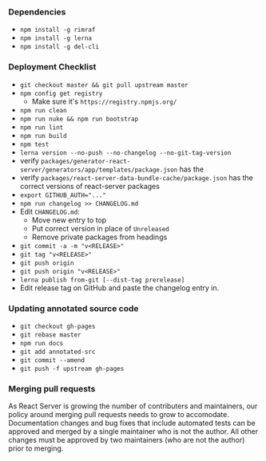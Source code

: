 ### Dependencies

- `npm install -g rimraf`
- `npm install -g lerna`
- `npm install -g del-cli`

### Deployment Checklist

- `git checkout master && git pull upstream master`
- `npm config get registry`
    - Make sure it's `https://registry.npmjs.org/`
- `npm run clean`
- `npm run nuke && npm run bootstrap`
- `npm run lint`
- `npm run build`
- `npm test`
- `lerna version --no-push --no-changelog --no-git-tag-version`
- verify `packages/generator-react-server/generators/app/templates/package.json` has the
- verify `packages/react-server-data-bundle-cache/package.json` has the correct versions of react-server packages
- `export GITHUB_AUTH="..."`
- `npm run changelog >> CHANGELOG.md`
- Edit `CHANGELOG.md`:
    - Move new entry to top
    - Put correct version in place of `Unreleased`
    - Remove private packages from headings
- `git commit -a -m "v<RELEASE>"`
- `git tag "v<RELEASE>"`
- `git push origin`
- `git push origin "v<RELEASE>"`
- `lerna publish from-git [--dist-tag prerelease]`
- Edit release tag on GitHub and paste the changelog entry in.

### Updating annotated source code

- `git checkout gh-pages`
- `git rebase master`
- `npm run docs`
- `git add annotated-src`
- `git commit --amend`
- `git push -f upstream gh-pages`

### Merging pull requests

As React Server is growing the number of contributers and maintainers, our policy around
merging pull requests needs to grow to accomodate.  Documentation changes and bug fixes
that include automated tests can be approved and merged by a single maintainer who is not
the author. All other changes must be approved by two maintainers (who are not the
author) prior to merging.
